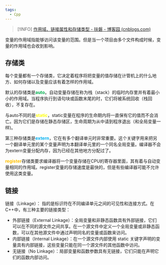 ```yaml
---
tags:
  - Cpp
---
```


> [!INFO]
> [作用域、链接属性和存储类型 - 扶磐 - 博客园 (cnblogs.com)](https://www.cnblogs.com/codefuturedalao/p/14400825.html)


变量的作用域指能够访问该变量的范围。但是当一个项目由多个文件构成时候，变量的作用域也会收到影响。

## 存储类

每个变量都有一个存储类，它决定着程序将把变量的值存储在计管机上的什么地方、如何存储以及变量应该有着怎样的作用域。

默认的存储类是<font color="#00b050">**auto**</font>。自动变量存储在称为栈（stack）的临时内存里并有着最小小的作用域。当程序执行到语句块或函数末尾的时，它们将被系统回收（栈回收），不复存在。

与auto不同的是<font color="#ffff00">**static**</font>，static变量在程序的生命期内将一直保有它的值而不会消亡。因为它们是存储在静态存储区，生命周期为从中请到程序退出（和全局变量一样)。

第三种存储类是<font color="#00b0f0">**extern**</font>，它在有多个翻译单元时非常重要。这个关键字用来把另一个翻译单元里的某个变量声明为本翻译单元里的一个同名全局变量。编译器不会为extern变量分配内存，因为已经在其他地方分配过了。

<font color="#ffc000">**register**</font>存储类要求编译器将一个变量存储在CPU的寄存器里面，其有着与自动变量相同的作用域。register变量的存储速度是最快的，但是有些编译器可能不允许使用这类变量。

## 链接

链接（Linkage）： 指的是标识符在不同编译单元之间的可见性和连接方式。在C++中，有三种主要的链接类型：

- 外部链接（External Linkage）：全局变量和非静态函数具有外部链接，它们可以在不同的源文件之间共享。在一个源文件中定义一个全局变量或非静态函数，可以在其他源文件中通过声明同名的变量或函数来访问。
- 内部链接（Internal Linkage）：在一个源文件内部使用 static 关键字声明的变量具有内部链接，这些变量只能在同一个源文件的其他函数中访问。
- 无链接（No Linkage）：局部变量和函数参数具有无链接，它们只能在声明它们的函数内部访问。